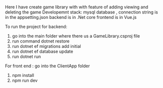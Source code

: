 Here I have create game library with with feature of adding viewing and deleting the game 
Developemnt stack:
mysql database , connection string is in the appsetting.json
backend is in .Net core
frontend is in Vue.js


To run the project
for backend:
1) go into the main folder where there us a GameLibrary.csproj file
2) run command dotnet restore
3) run dotnet ef migrations add initial
4) run dotnet ef database update
5) run dotnet run


For front end :
go into the ClientApp folder
1) npm install
2) npm run dev